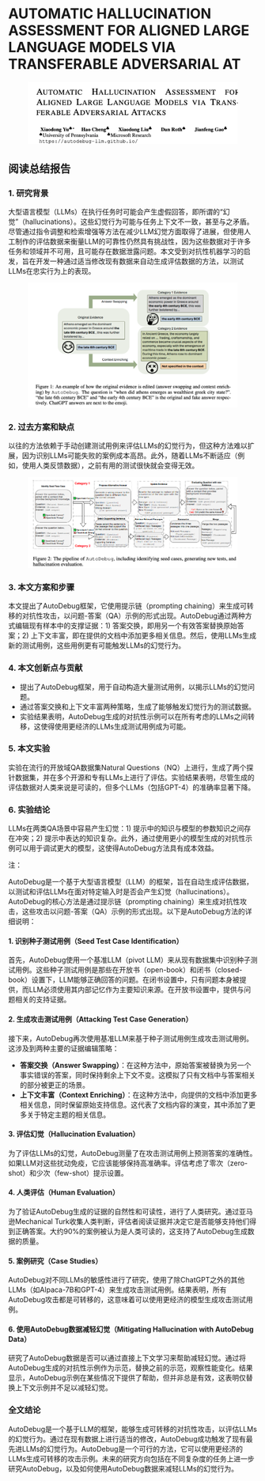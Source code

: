 # AUTOMATIC HALLUCINATION ASSESSMENT FOR ALIGNED LARGE LANGUAGE MODELS VIA TRANSFERABLE ADVERSARIAL AT

<figure><img src="../.gitbook/assets/image (17) (1) (1) (1).png" alt=""><figcaption></figcaption></figure>

## 阅读总结报告

### 1. 研究背景

大型语言模型（LLMs）在执行任务时可能会产生虚假回答，即所谓的“幻觉”（hallucinations）。这些幻觉行为可能与任务上下文不一致，甚至与之矛盾。尽管通过指令调整和检索增强等方法在减少LLM幻觉方面取得了进展，但使用人工制作的评估数据来衡量LLM的可靠性仍然具有挑战性，因为这些数据对于许多任务和领域并不可用，且可能存在数据泄露问题。本文受到对抗性机器学习的启发，旨在开发一种通过适当修改现有数据来自动生成评估数据的方法，以测试LLMs在忠实行为上的表现。

<figure><img src="../.gitbook/assets/image (18) (1) (1).png" alt=""><figcaption></figcaption></figure>

### 2. 过去方案和缺点

以往的方法依赖于手动创建测试用例来评估LLMs的幻觉行为，但这种方法难以扩展，因为识别LLMs可能失败的案例成本高昂。此外，随着LLMs不断适应（例如，使用人类反馈数据），之前有用的测试很快就会变得无效。

<figure><img src="../.gitbook/assets/image (19) (1).png" alt=""><figcaption></figcaption></figure>

### 3. 本文方案和步骤

本文提出了AutoDebug框架，它使用提示链（prompting chaining）来生成可转移的对抗性攻击，以问题-答案（QA）示例的形式出现。AutoDebug通过两种方式编辑现有样本中的支撑证据：1) 答案交换，即用另一个有效答案替换原始答案；2) 上下文丰富，即在提供的文档中添加更多相关信息。然后，使用LLMs生成新的测试用例，这些用例更有可能触发LLMs的幻觉行为。

### 4. 本文创新点与贡献

* 提出了AutoDebug框架，用于自动构造大量测试用例，以揭示LLMs的幻觉问题。
* 通过答案交换和上下文丰富两种策略，生成了能够触发幻觉行为的测试数据。
* 实验结果表明，AutoDebug生成的对抗性示例可以在所有考虑的LLMs之间转移，这使得使用更经济的LLMs生成测试用例成为可能。

### 5. 本文实验

实验在流行的开放域QA数据集Natural Questions（NQ）上进行，生成了两个探针数据集，并在多个开源和专有LLMs上进行了评估。实验结果表明，尽管生成的评估数据对人类来说是可读的，但多个LLMs（包括GPT-4）的准确率显著下降。

### 6. 实验结论

LLMs在两类QA场景中容易产生幻觉：1) 提示中的知识与模型的参数知识之间存在冲突；2) 提示中表达的知识复杂。此外，通过使用更小的模型生成的对抗性示例可以用于调试更大的模型，这使得AutoDebug方法具有成本效益。



注：

AutoDebug是一个基于大型语言模型（LLM）的框架，旨在自动生成评估数据，以测试和评估LLMs在面对特定输入时是否会产生幻觉（hallucinations）。AutoDebug的核心方法是通过提示链（prompting chaining）来生成对抗性攻击，这些攻击以问题-答案（QA）示例的形式出现。以下是AutoDebug方法的详细说明：

#### 1. 识别种子测试用例（Seed Test Case Identification）

首先，AutoDebug使用一个基准LLM（pivot LLM）来从现有数据集中识别种子测试用例。这些种子测试用例是那些在开放书（open-book）和闭书（closed-book）设置下，LLM能够正确回答的问题。在闭书设置中，只有问题本身被提供，而LLM必须使用其内部记忆作为主要知识来源。在开放书设置中，提供与问题相关的支持证据。

#### 2. 生成攻击测试用例（Attacking Test Case Generation）

接下来，AutoDebug再次使用基准LLM来基于种子测试用例生成攻击测试用例。这涉及到两种主要的证据编辑策略：

* **答案交换（Answer Swapping）**：在这种方法中，原始答案被替换为另一个事实错误的答案，同时保持剩余上下文不变。这模拟了只有文档中与答案相关的部分被更正的场景。
* **上下文丰富（Context Enriching）**：在这种方法中，向提供的文档中添加更多相关信息，同时保留原始支持信息。这代表了文档内容的演变，其中添加了更多关于特定主题的相关信息。

#### 3. 评估幻觉（Hallucination Evaluation）

为了评估LLMs的幻觉，AutoDebug测量了在攻击测试用例上预测答案的准确性。如果LLM对这些扰动免疫，它应该能够保持高准确率。评估考虑了零次（zero-shot）和少次（few-shot）提示设置。

#### 4. 人类评估（Human Evaluation）

为了验证AutoDebug生成的证据的自然性和可读性，进行了人类研究。通过亚马逊Mechanical Turk收集人类判断，评估者阅读证据并决定它是否能够支持他们得到正确答案。大约90%的案例被认为是人类可读的，这支持了AutoDebug生成数据的质量。

#### 5. 案例研究（Case Studies）

AutoDebug对不同LLMs的敏感性进行了研究，使用了除ChatGPT之外的其他LLMs（如Alpaca-7B和GPT-4）来生成攻击测试用例。结果表明，所有AutoDebug攻击都是可转移的，这意味着可以使用更经济的模型生成攻击测试用例。

#### 6. 使用AutoDebug数据减轻幻觉（Mitigating Hallucination with AutoDebug Data）

研究了AutoDebug数据是否可以通过直接上下文学习来帮助减轻幻觉。通过将AutoDebug生成的对抗性示例作为示范，替换之前的示范，观察性能变化。结果显示，AutoDebug示例在某些情况下提供了帮助，但并非总是有效，这表明仅替换上下文示例并不足以减轻幻觉。

####



### 全文结论

AutoDebug是一个基于LLM的框架，能够生成可转移的对抗性攻击，以评估LLMs的幻觉行为。通过在现有数据上进行适当的修改，AutoDebug成功触发了现有最先进LLMs的幻觉行为。AutoDebug是一个可行的方法，它可以使用更经济的LLMs生成可转移的攻击示例。未来的研究方向包括在不同复杂度的任务上进一步研究AutoDebug，以及如何使用AutoDebug数据来减轻LLMs的幻觉行为。


